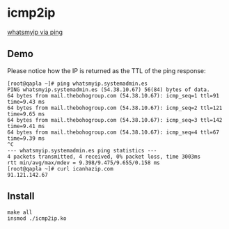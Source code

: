 # icmp2ip

[whatsmyip via ping](http://systemadmin.es/2013/02/whatsmyip-con-ping)

## Demo

Please notice how the IP is returned as the TTL of the ping response:

```
[root@qapla ~]# ping whatsmyip.systemadmin.es
PING whatsmyip.systemadmin.es (54.38.10.67) 56(84) bytes of data.
64 bytes from mail.thebohogroup.com (54.38.10.67): icmp_seq=1 ttl=91 time=9.43 ms
64 bytes from mail.thebohogroup.com (54.38.10.67): icmp_seq=2 ttl=121 time=9.65 ms
64 bytes from mail.thebohogroup.com (54.38.10.67): icmp_seq=3 ttl=142 time=9.41 ms
64 bytes from mail.thebohogroup.com (54.38.10.67): icmp_seq=4 ttl=67 time=9.39 ms
^C
--- whatsmyip.systemadmin.es ping statistics ---
4 packets transmitted, 4 received, 0% packet loss, time 3003ms
rtt min/avg/max/mdev = 9.398/9.475/9.655/0.158 ms
[root@qapla ~]# curl icanhazip.com
91.121.142.67
```

## Install

```
make all
insmod ./icmp2ip.ko
```
